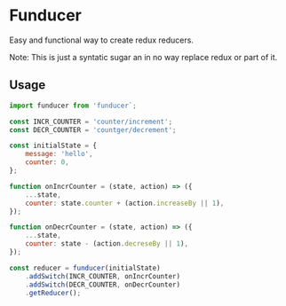 # Funducer

Easy and functional way to create redux reducers.

Note: This is just a syntatic sugar an in no way replace redux or part of it.

## Usage

```js
import funducer from 'funducer`;

const INCR_COUNTER = 'counter/increment';
const DECR_COUNTER = 'countger/decrement';

const initialState = {
	message: 'hello',
	counter: 0,
};

function onIncrCounter = (state, action) => ({
	...state,
	counter: state.counter + (action.increaseBy || 1),
});

function onDecrCounter = (state, action) => ({
	...state,
	counter: state - (action.decreseBy || 1),
});

const reducer = funducer(initialState)
	.addSwitch(INCR_COUNTER, onIncrCounter)
	.addSwitch(DECR_COUNTER, onDecrCounter)
	.getReducer();

```